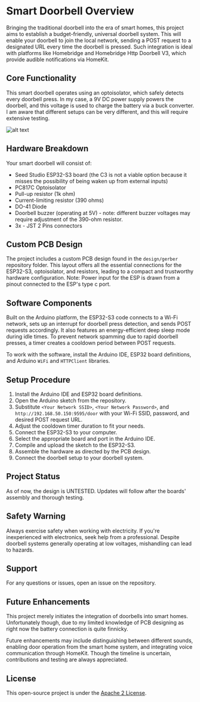 Smart Doorbell Overview
===============================

Bringing the traditional doorbell into the era of smart homes, this project aims to establish a budget-friendly, universal doorbell system. This will enable your doorbell to join the local network, sending a POST request to a designated URL every time the doorbell is pressed. Such integration is ideal with platforms like Homebridge and Homebridge Http Doorbell V3, which provide audible notifications via HomeKit.

Core Functionality
------------------

This smart doorbell operates using an optoisolator, which safely detects every doorbell press. In my case, a 9V DC power supply powers the doorbell, and this voltage is used to charge the battery via a buck converter. I am aware that different setups can be very different, and this will require extensive testing.

![alt text](https://github.com/ComicBit/Smart-Doorbell-Post/blob/main/pcb.png?raw=true)

Hardware Breakdown
------------------

Your smart doorbell will consist of:

*   Seed Studio ESP32-S3 board (the C3 is not a viable option because it misses the possibility of being waken up from external inputs)
*   PC817C Optoisolator
*   Pull-up resistor (1k ohm)
*   Current-limiting resistor (390 ohms)
*   DO-41 Diode
*   Doorbell buzzer (operating at 5V) - note: different buzzer voltages may require adjustment of the 390-ohm resistor.
*   3x - JST 2 Pins connectors

Custom PCB Design
-----------------

The project includes a custom PCB design found in the `design/gerber` repository folder. This layout offers all the essential connections for the ESP32-S3, optoisolator, and resistors, leading to a compact and trustworthy hardware configuration. Note: Power input for the ESP is drawn from a pinout connected to the ESP's type c port.

Software Components
-------------------

Built on the Arduino platform, the ESP32-S3 code connects to a Wi-Fi network, sets up an interrupt for doorbell press detection, and sends POST requests accordingly. It also features an energy-efficient deep sleep mode during idle times. To prevent network spamming due to rapid doorbell presses, a timer creates a cooldown period between POST requests.

To work with the software, install the Arduino IDE, ESP32 board definitions, and Arduino `WiFi` and `HTTPClient` libraries.

Setup Procedure
---------------

1.  Install the Arduino IDE and ESP32 board definitions.
2.  Open the Arduino sketch from the repository.
3.  Substitute `<Your Network SSID>`, `<Your Network Password>`, and `http://192.168.50.150:9595/door` with your Wi-Fi SSID, password, and desired POST request URL.
4.  Adjust the cooldown timer duration to fit your needs.
5.  Connect the ESP32-S3 to your computer.
6.  Select the appropriate board and port in the Arduino IDE.
7.  Compile and upload the sketch to the ESP32-S3.
8.  Assemble the hardware as directed by the PCB design.
9.  Connect the doorbell setup to your doorbell system.

Project Status
--------------

As of now, the design is UNTESTED. Updates will follow after the boards' assembly and thorough testing.

Safety Warning
--------------

Always exercise safety when working with electricity. If you're inexperienced with electronics, seek help from a professional. Despite doorbell systems generally operating at low voltages, mishandling can lead to hazards.

Support
-------

For any questions or issues, open an issue on the repository.

Future Enhancements
-------------------

This project merely initiates the integration of doorbells into smart homes. Unfortunately though, due to my limited knowledge of PCB designing as right now the battery connection is quite finnicky.

Future enhancements may include distinguishing between different sounds, enabling door operation from the smart home system, and integrating voice communication through HomeKit. Though the timeline is uncertain, contributions and testing are always appreciated.

License
-------

This open-source project is under the [Apache 2 License](https://www.apache.org/licenses/LICENSE-2.0).
